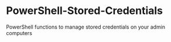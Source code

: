 # PowerShell-Stored-Credentials
PowerShell functions to manage stored credentials on your admin computers
